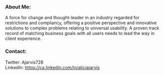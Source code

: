 ### About Me:  
A force for change and thought-leader in an industry regarded for restrictions and compliancy, offering a positive perspective and innovative solutions to complex problems relating to universal usability. A proven track record of matching business goals with all users needs to lead the way in client experience.  

### Contact:
Twitter: Ajarvis728  
LinkedIn: https://ca.linkedin.com/in/aliciajarvis
 
